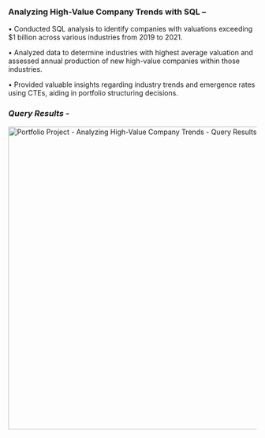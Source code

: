 ### **Analyzing High-Value Company Trends with SQL –**

•	Conducted SQL analysis to identify companies with valuations exceeding $1 billion across various industries from 2019 to 2021.

•	Analyzed data to determine industries with highest average valuation and assessed annual production of new high-value companies within those industries.

•	Provided valuable insights regarding industry trends and emergence rates using CTEs, aiding in portfolio structuring decisions.

### *Query Results -*

<img width="614" alt="Portfolio Project - Analyzing High-Value Company Trends - Query Results" src="https://github.com/RushikaBattu/portfolio-projects/assets/135265999/a536979a-41a9-4d4b-b4cb-2ba08a9fba87">
